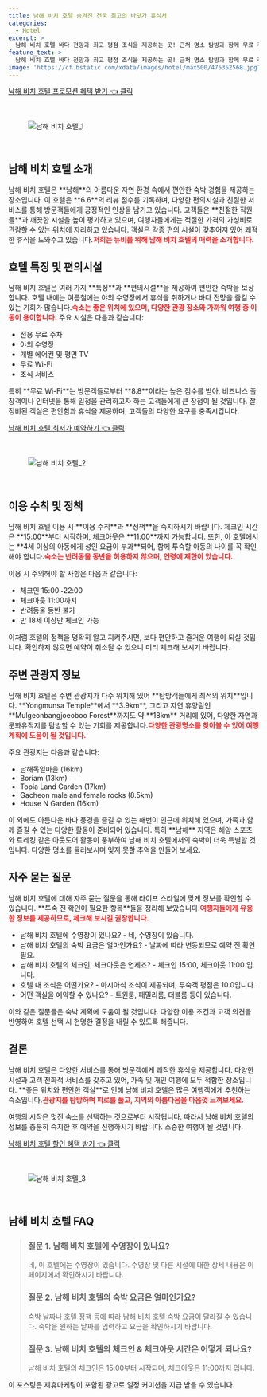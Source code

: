 ```yaml
---
title: 남해 비치 호텔 숨겨진 천국 최고의 바닷가 휴식처
categories:
  - Hotel
excerpt: >
  남해 비치 호텔 바다 전망과 최고 평점 조식을 제공하는 곳! 근처 명소 탐방과 함께 무료 주차 야외 수영장을 즐길 수 있으며 가족 여행에 적합한 장소로 알려져 있습니다. 선택할 수 있는 다양한 객실 옵션도 준비되어 있습니다!
feature_text: >
  남해 비치 호텔 바다 전망과 최고 평점 조식을 제공하는 곳! 근처 명소 탐방과 함께 무료 주차 야외 수영장을 즐길 수 있으며 가족 여행에 적합한 장소로 알려져 있습니다. 선택할 수 있는 다양한 객실 옵션도 준비되어 있습니다!
image: 'https://cf.bstatic.com/xdata/images/hotel/max500/475352568.jpg?k=3ac3ec764bb83a014b683db398de69436fe1d8d081e5e1f039863c5b2e7836d8&o=&hp=1'
---
```


<p><a class="modoo-button" href="https://tinyurl.com/2c7lhzxp" rel="nofollow noopener">남해 비치 호텔 프로모션 혜택 받기 👈 클릭</a></p><br/>
<figure class="image"><img alt="남해 비치 호텔_1" src="https://cf.bstatic.com/xdata/images/hotel/max1024x768/492899701.jpg?k=a688b87942b50263096aa53f51e1bcad18cba98d1368fa5ccbea8875f6f78e5f&amp;o=&amp;hp=1"/></figure><br/>

<h2 id="남해비치호텔소개">남해 비치 호텔 소개</h2>
<p>남해 비치 호텔은 **남해**의 아름다운 자연 환경 속에서 편안한 숙박 경험을 제공하는 장소입니다. 이 호텔은 **6.6**의 리뷰 점수를 기록하며, 다양한 편의시설과 친절한 서비스를 통해 방문객들에게 긍정적인 인상을 남기고 있습니다. 고객들은 **친절한 직원들**과 깨끗한 시설을 높이 평가하고 있으며, 여행자들에게는 적절한 가격의 가성비로 관람할 수 있는 위치에 자리하고 있습니다. 객실은 각종 편의 시설이 갖추어져 있어 쾌적한 휴식을 도와주고 있습니다.<b><span style="color: #ee2323;">저희는 뉴비를 위해 남해 비치 호텔의 매력을 소개합니다.</span></b></p>
<h2 id="호텔특징및편의시설">호텔 특징 및 편의시설</h2>
<p>남해 비치 호텔은 여러 가지 **특징**과 **편의시설**을 제공하여 편안한 숙박을 보장합니다. 호텔 내에는 여름철에는 야외 수영장에서 휴식을 취하거나 바다 전망을 즐길 수 있는 기회가 많습니다.<b><span style="color: #ee2323;">숙소는 좋은 위치에 있으며, 다양한 관광 장소와 가까워 여행 중 이동이 용이합니다.</span></b> 주요 시설은 다음과 같습니다:</p>
<ul>
<li>전용 무료 주차</li>
<li>야외 수영장</li>
<li>개별 에어컨 및 평면 TV</li>
<li>무료 Wi-Fi</li>
<li>조식 서비스</li>
</ul>
<p>특히 **무료 Wi-Fi**는 방문객들로부터 **8.8**이라는 높은 점수를 받아, 비즈니스 출장객이나 인터넷을 통해 일정을 관리하고자 하는 고객들에게 큰 장점이 될 것입니다. 잘 정비된 객실은 편안함과 휴식을 제공하며, 고객들의 다양한 요구를 충족시킵니다.</p>
<p><a class="modoo-button" href="https://tinyurl.com/2c7lhzxp" rel="nofollow noopener">남해 비치 호텔 최저가 예약하기 👈 클릭</a></p><br/>
<figure class="image"><img alt="남해 비치 호텔_2" src="https://cf.bstatic.com/xdata/images/hotel/max500/475352568.jpg?k=3ac3ec764bb83a014b683db398de69436fe1d8d081e5e1f039863c5b2e7836d8&amp;o=&amp;hp=1"/></figure><br/>
<h2 id="이용수칙및정책">이용 수칙 및 정책</h2>
<p>남해 비치 호텔 이용 시 **이용 수칙**과 **정책**을 숙지하시기 바랍니다. 체크인 시간은 **15:00**부터 시작하며, 체크아웃은 **11:00**까지 가능합니다. 또한, 이 호텔에서는 **4세 이상의 아동에게 성인 요금이 부과**되어, 함께 투숙할 아동의 나이를 꼭 확인해야 합니다.<b><span style="color: #ee2323;">숙소는 반려동물 동반을 허용하지 않으며, 연령에 제한이 있습니다.</span></b></p>
<p>이용 시 주의해야 할 사항은 다음과 같습니다:</p>
<ul>
<li>체크인 15:00~22:00</li>
<li>체크아웃 11:00까지</li>
<li>반려동물 동반 불가</li>
<li>만 18세 이상만 체크인 가능</li>
</ul>
<p>이처럼 호텔의 정책을 명확히 알고 지켜주시면, 보다 편안하고 즐거운 여행이 되실 것입니다. 확인하지 않으면 예약이 취소될 수 있으니 미리 체크해 보시기 바랍니다.</p>
<h2 id="주변관광지정보">주변 관광지 정보</h2>
<p>남해 비치 호텔은 주변 관광지가 다수 위치해 있어 **탐방객들에게 최적의 위치**입니다. **Yongmunsa Temple**에서 **3.9km**, 그리고 자연 휴양림인 **Mulgeonbangjoeoboo Forest**까지도 약 **18km** 거리에 있어, 다양한 자연과 문화유적지를 탐방할 수 있는 기회를 제공합니다.<b><span style="color: #ee2323;">다양한 관광명소를 찾아볼 수 있어 여행 계획에 도움이 될 것입니다.</span></b></p>
<p>주요 관광지는 다음과 같습니다:</p>
<ul>
<li>남해독일마을 (16km)</li>
<li>Boriam (13km)</li>
<li>Topia Land Garden (17km)</li>
<li>Gacheon male and female rocks (8.5km)</li>
<li>House N Garden (16km)</li>
</ul>
<p>이 외에도 아름다운 바다 풍경을 즐길 수 있는 해변이 인근에 위치해 있으며, 가족과 함께 즐길 수 있는 다양한 활동이 준비되어 있습니다. 특히 **남해** 지역은 해양 스포츠와 트레킹 같은 아웃도어 활동이 풍부하여 남해 비치 호텔에서의 숙박이 더욱 특별할 것입니다. 다양한 명소를 둘러보시며 잊지 못할 추억을 만들어 보세요.</p>
<h2 id="자주묻는질문">자주 묻는 질문</h2>
<p>남해 비치 호텔에 대해 자주 묻는 질문을 통해 라이프 스타일에 맞게 정보를 확인할 수 있습니다. **투숙 전 확인이 필요한 항목**들을 정리해 보았습니다.<b><span style="color: #ee2323;">여행자들에게 유용한 정보를 제공하므로, 체크해 보시길 권장합니다.</span></b></p>
<ul>
<li>남해 비치 호텔에 수영장이 있나요? - 네, 수영장이 있습니다.</li>
<li>남해 비치 호텔의 숙박 요금은 얼마인가요? - 날짜에 따라 변동되므로 예약 전 확인 필요.</li>
<li>남해 비치 호텔의 체크인, 체크아웃은 언제죠? - 체크인 15:00, 체크아웃 11:00 입니다.</li>
<li>호텔 내 조식은 어떤가요? - 아시아식 조식이 제공되며, 투숙객 평점은 10.0입니다.</li>
<li>어떤 객실을 예약할 수 있나요? - 트윈룸, 패밀리룸, 더블룸 등이 있습니다.</li>
</ul>
<p>이와 같은 질문들은 숙박 계획에 도움이 될 것입니다. 다양한 이용 조건과 고객 의견을 반영하여 호텔 선택 시 현명한 결정을 내릴 수 있도록 해줍니다.</p>
<h2 id="결론">결론</h2>
<p>남해 비치 호텔은 다양한 서비스를 통해 방문객에게 쾌적한 휴식을 제공합니다. 다양한 시설과 고객 친화적 서비스를 갖추고 있어, 가족 및 개인 여행에 모두 적합한 장소입니다. **좋은 위치와 편안한 객실**로 인해 남해 비치 호텔은 많은 여행객에게 추천하는 숙소입니다.<b><span style="color: #ee2323;">관광지를 탐방하며 피로를 풀고, 지역의 아름다움을 마음껏 느껴보세요.</span></b></p>
<p>여행의 시작은 멋진 숙소를 선택하는 것으로부터 시작됩니다. 따라서 남해 비치 호텔의 정보를 충분히 숙지한 후 예약을 진행하시기 바랍니다. 소중한 여행이 될 것입니다.</p>

<p><a class="modoo-button" href="https://tinyurl.com/2c7lhzxp" rel="nofollow noopener">남해 비치 호텔 할인 혜택 받기 👈 클릭</a></p><br>

<figure class="image"><img src="https://cf.bstatic.com/xdata/images/hotel/max500/492446846.jpg?k=1ea9e6659d76baaa1ba1c4ed5b84f8e40ed2a3dc44e5e46b5e1154e4866db153&o=&hp=1" alt="남해 비치 호텔_3"></figure><br>
<h2 id="남해 비치 호텔_FAQ">남해 비치 호텔 FAQ</h2>
<div itemscope="" itemtype="https://schema.org/FAQPage"> 
<blockquote> 
<div itemscope="" itemprop="mainEntity" itemtype="https://schema.org/Question"> 
<h3 id="질문_1" itemprop="name">질문 1. 남해 비치 호텔에 수영장이 있나요?</h3> 
<div itemscope="" itemprop="acceptedAnswer" itemtype="https://schema.org/Answer"> 
<span itemprop="text"> 
<p>네, 이 호텔에는 수영장이 있습니다. 수영장 및 다른 시설에 대한 상세 내용은 이 페이지에서 확인하시기 바랍니다.</p> 
</span> 
</div> 
</div> 

<div itemscope="" itemprop="mainEntity" itemtype="https://schema.org/Question"> 
<h3 id="질문_2" itemprop="name">질문 2. 남해 비치 호텔의 숙박 요금은 얼마인가요?</h3> 
<div itemscope="" itemprop="acceptedAnswer" itemtype="https://schema.org/Answer"> 
<span itemprop="text"> 
<p>숙박 날짜나 호텔 정책 등에 따라 남해 비치 호텔 숙박 요금이 달라질 수 있습니다. 숙박을 원하는 날짜를 입력하고 요금을 확인하시기 바랍니다.</p> 
</span> 
</div> 
</div> 

<div itemscope="" itemprop="mainEntity" itemtype="https://schema.org/Question"> 
<h3 id="질문_3" itemprop="name">질문 3. 남해 비치 호텔의 체크인 & 체크아웃 시간은 어떻게 되나요?</h3> 
<div itemscope="" itemprop="acceptedAnswer" itemtype="https://schema.org/Answer"> 
<span itemprop="text"> 
<p>남해 비치 호텔의 체크인은 15:00부터 시작되며, 체크아웃은 11:00까지 입니다.</p> 
</span> 
</div> 
</div> 
</blockquote> 
</div><p>이 포스팅은 제휴마케팅이 포함된 광고로 일정 커미션을 지급 받을 수 있습니다.</p>

